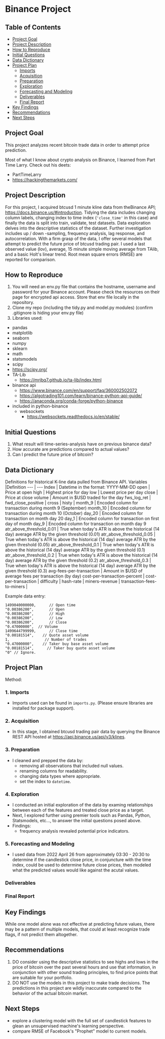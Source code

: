 # Binance Project

## Table of Contents
- [Project Goal](#project-goal)
- [Project Description](#project-description)
- [How to Reproduce](#how-to-reproduce)
- [Initial Questions](#initial-questions)
- [Data Dictionary](#data-dictionary)
- [Project Plan](#project-plan)
    - [Imports](#imports)
    - [Acquisition](#acquisition)
    - [Preparation](#preparation)
    - [Exploration](#exploration)
    - [Forecasting and Modeling](#forecasting-and-modeling)
    - [Deliverables](#deliverables)
    - [Final Report](#final-report)
- [Key Findings](#key-findings)
- [Recommendations](#recommendations)
- [Next Steps](#next-steps)


## Project Goal

This project analyzes recent bitcoin trade data in order to attempt price prediction.

Most of what I know about crypto analysis on Binance, I learned from Part Time Larry. Check out his deets:

- PartTimeLarry
- <https://hackingthemarkets.com/>

## Project Description

For this project, I acquired btcusd 1 minute kline data from theBinance API; <https://docs.binance.us/#introduction>. Tidying the data includes changing column labels, changing index to time index (`'close_time'` in this case) and finally the data is split into train, validate, test datasets. Data exploration delves into the descriptive statistics of the dataset. Further investigation includes up / down -sampling, frequency analysis, lag response, and autocorrelation. With a firm grasp of the data, I offer several models that attempt to predict the future price of btcusd trading pair. I used a last observed value (lov), average, 15 minute simple moving average from TAlib, and a basic Holt's linear trend. Root mean square errors (RMSE) are reported for comparison.

## How to Reproduce 

1. You will need an env.py file that contains the hostname, username and password for your Binance account. Please check the resources on their page for encrypted api access. Store that env file locally in the repository.
2. Clone my repo (including the tidy.py and model.py modules) (confirm .gitignore is hiding your env.py file)
3. Libraries used:

- pandas
- matplotlib
- seaborn
- numpy
- sklearn
- math
- statsmodels
- scipy
- <https://scipy.org/>
- TA-Lib
  - <https://mrjbq7.github.io/ta-lib/index.html>
- binance api
  - <https://www.binance.com/en/support/faq/360002502072>
  - <https://algotrading101.com/learn/binance-python-api-guide/>
  - <https://anaconda.org/conda-forge/python-binance>
- included in python-binance
  - websockets
    - <https://websockets.readthedocs.io/en/stable/>

## Initial Questions

1. What result will time-series-analysis have on previous binance data?
1. How accurate are predictions compared to actual values?
1. Can I predict the future price of bitcoin?

## Data Dictionary

Definitions for historical K-line data pulled from Binance API.
Variables |Definition
--- | ---
Index | Datetime in the format: YYYY-MM-DD
open | Price at open
high | Highest price for day
low | Lowest price per day
close | Price at close
volume | Amount in $USD traded for the day
fws_log_ret | 
fwd_close_positive |
cross |
histy | 
month_9 | Encoded column for transaction during month 9 (September)
month_10 | Encoded column for transaction during month 10 (October)
day_20 | Encoded column for transaction on month day 20
day_1 | Encoded column for transaction on first day of month
day_9 | Encoded column for transaction on month day 9
atr_above_threshold_0.01 | True when today's ATR is above the historical (14 day) average ATR by the given threshold (0.01)
atr_above_threshold_0.05 | True when today's ATR is above the historical (14 day) average ATR by the given threshold (0.05)
atr_above_threshold_0.1 | True when today's ATR is above the historical (14 day) average ATR by the given threshold (0.1)
atr_above_threshold_0.2 | True when today's ATR is above the historical (14 day) average ATR by the given threshold (0.2)
atr_above_threshold_0.3 | True when today's ATR is above the historical (14 day) average ATR by the given threshold (0.3)
avg-fees-per-transaction | Amount in $USD of average fees per transaction (by day)
cost-per-transaction-percent | 
cost-per-transaction | 
difficulty |
hash-rate |
miners-revenue |
transaction-fees-to-miners |

Example data entry:

```text
1499040000000,      // Open time
"0.00386200",       // Open
"0.00386200",       // High
"0.00386200",       // Low
"0.00386200",       // Close
"0.47000000",  // Volume
1499644799999,      // Close time
"0.00181514",    // Quote asset volume
1,                // Number of trades
"0.47000000",    // Taker buy base asset volume
"0.00181514",      // Taker buy quote asset volume
"0" // Ignore.

```

## Project Plan

Method:

### 1. Imports

- Imports used can be found in `imports.py`. (Please ensure libraries are installed for package support).

### 2. Acquisition

- In this stage, I obtained btcusd trading pair data by querying the Binance REST API hosted at <https://api.binance.us/api/v3/klines>.

### 3. Preparation

- I cleaned and prepped the data by:
  - removing all observations that included null values.
  - renaming columns for readability.
  - changing data types where appropriate.
  - set the index to `datetime`.

### 4. Exploration

- I conducted an initial exploration of the data by examing relationships between each of the features and treated close price as a target.
- Next, I explored further using premier tools such as Pandas, Python, Statsmodels, etc..., to answer the initial questions posed above.
- Findings:
  - frequency analysis revealed potential price indicators.

### 5. Forecasting and Modeling

- I used data from 2022 April 26 from approximately 03:30 - 20:30 to determine if the candlestick close price, in conjuncture with the time index, could be used to determine future close prices, then modeled what the predicted values would like against the acutal values.

### Deliverables

### Final Report

## Key Findings

While one model alone was not effective at predicting future values, there may be a pattern of multiple models, that could at least recognize trade flags, if not predict them altogether.

## Recommendations

1. DO consider using the descriptive statistics to see highs and lows in the price of bitcoin over the past several hours and use that information, in conjunction with other sound trading principles, to find price points that are suitable for your portfolio.
2. DO NOT use the models in this project to make trade decisions. The predictions in this project are wildly inaccurate compared to the behavior of the actual bitcoin market.

## Next Steps

- explore a clustering model with the full set of candlestick features to glean an unsupervised machine's learning perspective.
- compare RMSE of Facebook's "Prophet" model to current models.


